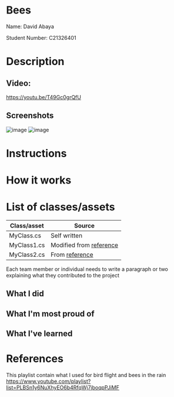 # Bees

Name: David Abaya

Student Number: C21326401

# Description

## Video:
https://youtu.be/T49Gc0grQfU
## Screenshots
![image](https://github.com/Patpig10/bee/assets/99894564/3ec79569-c816-49cc-9362-4b5ae2e7fb87)
![image](https://github.com/Patpig10/bee/assets/99894564/e1f592c3-8138-49de-9b65-6857f34bdbff)


# Instructions

# How it works

# List of classes/assets

| Class/asset | Source |
|-----------|-----------|
| MyClass.cs | Self written |
| MyClass1.cs | Modified from [reference]() |
| MyClass2.cs | From [reference]() |

Each team member or individual needs to write a paragraph or two explaining what they contributed to the project

## What I did
## What I'm most proud of
## What I've learned

# References

This playlist contain what I used for bird flight and bees in the rain
https://www.youtube.com/playlist?list=PLBSn1y6NuXhyEO6b4RfqWj7jboqpPJiMF

